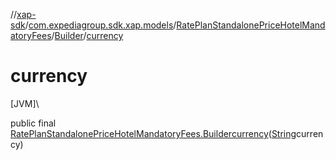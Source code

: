 //[xap-sdk](../../../../index.md)/[com.expediagroup.sdk.xap.models](../../index.md)/[RatePlanStandalonePriceHotelMandatoryFees](../index.md)/[Builder](index.md)/[currency](currency.md)

# currency

[JVM]\

public final [RatePlanStandalonePriceHotelMandatoryFees.Builder](index.md)[currency](currency.md)([String](https://docs.oracle.com/javase/8/docs/api/java/lang/String.html)currency)
